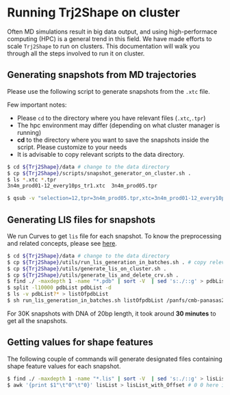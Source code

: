 # Running Trj2Shape on cluster

Often MD simulations result in big data output, and using high-performace
computing (HPC) is a general trend in this field. We have made efforts to scale
`Trj2Shape` to run on clusters. This documentation will walk you through all
the steps involved to run it on cluster.


## Generating snapshots from MD trajectories

Please use the following script to generate snapshots from the `.xtc` file.

Few important notes: 

- Please `cd` to the directory where you have relevant files (`.xtc`,`.tpr`)
- The hpc environment may differ (depending on what cluster manager is running)
- **cd** to the directory where you want to save the snapshots inside the
  script. Please customize to your needs
- It is advisable to copy relevant scripts to the data directory. 

```bash
$ cd ${Trj2Shape}/data # change to the data directory 
$ cp ${Trj2Shape}/scripts/snapshot_generator_on_cluster.sh .
$ ls *.xtc *.tpr
3n4m_prod01-12_every10ps_tr1.xtc  3n4m_prod05.tpr

$ qsub -v "selection=12,tpr=3n4m_prod05.tpr,xtc=3n4m_prod01-12_every10ps_tr1.xtc,skip=0" snapshot_generator_on_cluster.sh 
```

## Generating LIS files for snapshots

We run Curves to get `lis` file for each snapshot. To know the preprocessing
and related concepts, please see [here](./Curves.processing.md).

```bash
$ cd ${Trj2Shape}/data # change to the data directory 
$ cp ${Trj2Shape}/utils/run_lis_generation_in_batches.sh . # copy relevant scripts to the data directory 
$ cp ${Trj2Shape}/utils/generate_lis_on_cluster.sh .
$ cp ${Trj2Shape}/utils/generate_lis_and_delete_crv.sh . 
$ find ./ -maxdepth 1 -name "*.pdb" | sort -V  | sed 's:./::g' > pdbList 
$ split -l10000 pdbList pdbList -d 
$ ls -v pdbList?* > listOfpdbList
$ sh run_lis_generation_in_batches.sh listOfpdbList /panfs/cmb-panasas2/satyanar/workplace/tools/Curve/Cur5

```
For 30K snapshots with DNA of 20bp length, it took around **30 minutes** to get all the snapshots. 


## Getting values for shape features

The following couple of commands will generate designated files containing shape feature values for each snapshot.
```bash
$ find ./ -maxdepth 1 -name "*.lis" | sort -V  | sed 's:./::g' > lisList
$ awk '{print $1"\t"0"\t"0}' lisList > lisList_with_Offset # 0 0 here is basically saying do not chop off any information from either ends of sequence while processing.

```

